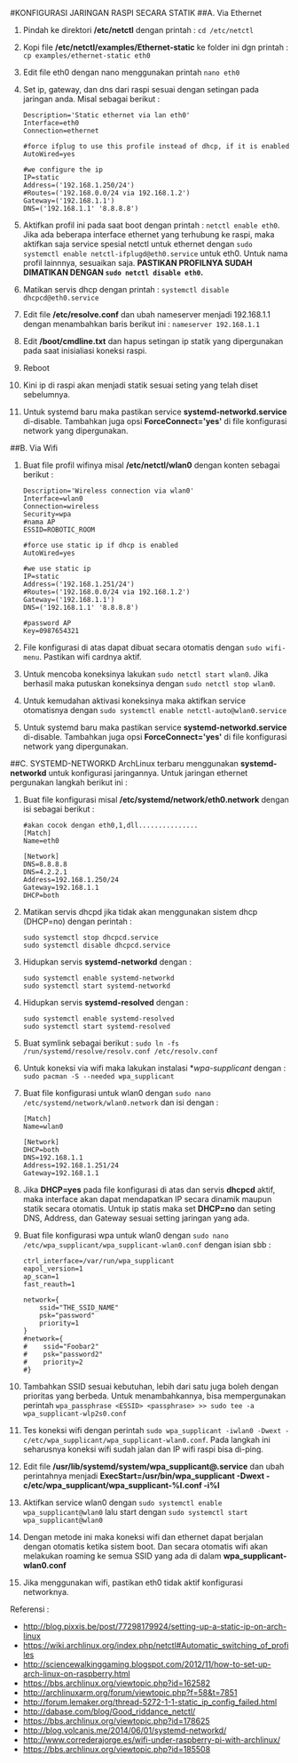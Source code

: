#KONFIGURASI JARINGAN RASPI SECARA STATIK
##A. Via Ethernet
1.	Pindah ke direktori **/etc/netctl** dengan printah : `cd /etc/netctl`
2.	Kopi file **/etc/netctl/examples/Ethernet-static** ke folder ini dgn printah : 
    `cp examples/ethernet-static eth0`
3.	Edit file eth0 dengan nano menggunakan printah `nano eth0`
4.	Set ip, gateway, dan dns dari raspi sesuai dengan setingan pada jaringan anda. Misal sebagai berikut :
	```
    Description='Static ethernet via lan eth0'
	Interface=eth0
	Connection=ethernet

	#force ifplug to use this profile instead of dhcp, if it is enabled
	AutoWired=yes

	#we configure the ip
	IP=static
	Address=('192.168.1.250/24')
	#Routes=('192.168.0.0/24 via 192.168.1.2')
	Gateway=('192.168.1.1')
	DNS=('192.168.1.1' '8.8.8.8')
	```

5.	Aktifkan profil ini pada saat boot dengan printah : `netctl enable eth0`. Jika ada beberapa interface ethernet yang terhubung ke raspi, maka aktifkan saja service spesial netctl untuk ethernet dengan `sudo systemctl enable netctl-ifplugd@eth0.service` untuk eth0. Untuk nama profil lainnnya, sesuaikan saja. **PASTIKAN PROFILNYA SUDAH DIMATIKAN DENGAN `sudo netctl disable eth0`.**
6.	Matikan servis dhcp dengan printah : `systemctl disable dhcpcd@eth0.service`
7.	Edit file **/etc/resolve.conf** dan ubah nameserver menjadi 192.168.1.1 dengan menambahkan baris berikut ini : `nameserver 192.168.1.1`
8.	Edit **/boot/cmdline.txt** dan hapus setingan ip statik yang dipergunakan pada saat inisialiasi koneksi raspi.
9.	Reboot
10.	Kini ip di raspi akan menjadi statik sesuai seting yang telah diset sebelumnya.
11.	Untuk systemd baru maka pastikan service **systemd-networkd.service** di-disable. Tambahkan juga opsi **ForceConnect='yes'** di file konfigurasi network yang dipergunakan.

##B. Via Wifi
1. Buat file profil wifinya misal **/etc/netctl/wlan0** dengan konten sebagai berikut :
	```
	Description='Wireless connection via wlan0'
	Interface=wlan0
	Connection=wireless
	Security=wpa
	#nama AP
	ESSID=ROBOTIC_ROOM
	
	#force use static ip if dhcp is enabled
	AutoWired=yes
	
	#we use static ip
	IP=static
	Address=('192.168.1.251/24')
	#Routes=('192.168.0.0/24 via 192.168.1.2')
	Gateway=('192.168.1.1')
	DNS=('192.168.1.1' '8.8.8.8')
	
	#password AP
	Key=0987654321
	```

2. File konfigurasi di atas dapat dibuat secara otomatis dengan `sudo wifi-menu`. Pastikan wifi cardnya aktif.
3. Untuk mencoba koneksinya lakukan `sudo netctl start wlan0`. Jika berhasil maka putuskan koneksinya dengan `sudo netctl stop wlan0`.
3. Untuk kemudahan aktivasi koneksinya maka aktifkan service otomatisnya dengan `sudo systemctl enable netctl-auto@wlan0.service`
4. Untuk systemd baru maka pastikan service **systemd-networkd.service** di-disable. Tambahkan juga opsi **ForceConnect='yes'** di file konfigurasi network yang dipergunakan.

##C. SYSTEMD-NETWORKD
ArchLinux terbaru menggunakan **systemd-networkd** untuk konfigurasi jaringannya. Untuk jaringan ethernet pergunakan langkah berikut ini :

1. Buat file konfigurasi misal **/etc/systemd/network/eth0.network** dengan isi sebagai berikut :
	
	```
	#akan cocok dengan eth0,1,dll...............
	[Match]
	Name=eth0
	
	[Network]
	DNS=8.8.8.8
	DNS=4.2.2.1
	Address=192.168.1.250/24
	Gateway=192.168.1.1
	DHCP=both
	```
	
2. Matikan servis dhcpd jika tidak akan menggunakan sistem dhcp (DHCP=no) dengan perintah :
	```
	sudo systemctl stop dhcpcd.service
	sudo systemctl disable dhcpcd.service
	```

3. Hidupkan servis **systemd-networkd** dengan :
	```
	sudo systemctl enable systemd-networkd
	sudo systemctl start systemd-networkd
	```
	
4. Hidupkan servis **systemd-resolved** dengan :
	```
	sudo systemctl enable systemd-resolved
	sudo systemctl start systemd-resolved
	```
	
5. Buat symlink sebagai berikut : `sudo ln -fs /run/systemd/resolve/resolv.conf /etc/resolv.conf`
6. Untuk koneksi via wifi maka lakukan instalasi **wpa-supplicant* dengan : `sudo pacman -S --needed wpa_supplicant`
7. Buat file konfigurasi untuk wlan0 dengan `sudo nano /etc/systemd/network/wlan0.network` dan isi dengan :
	```
	[Match]
	Name=wlan0
	
	[Network]
	DHCP=both
	DNS=192.168.1.1
	Address=192.168.1.251/24
	Gateway=192.168.1.1
	```
	
8. Jika **DHCP=yes** pada file konfigurasi di atas dan servis **dhcpcd** aktif, maka interface akan dapat mendapatkan IP secara dinamik maupun statik secara otomatis. Untuk ip statis maka set **DHCP=no** dan seting DNS, Address, dan Gateway sesuai setting jaringan yang ada.
9. Buat file konfigurasi wpa untuk wlan0 dengan `sudo nano /etc/wpa_supplicant/wpa_supplicant-wlan0.conf` dengan isian sbb :
	```
	ctrl_interface=/var/run/wpa_supplicant
	eapol_version=1
	ap_scan=1
	fast_reauth=1
	
	network={
	    ssid="THE_SSID_NAME"
	    psk="password"
	    priority=1
	}
	#network={
	#    ssid="Foobar2"
	#    psk="password2"
	#    priority=2
	#}
	```
	
10. Tambahkan SSID sesuai kebutuhan, lebih dari satu juga boleh dengan prioritas yang berbeda. Untuk menambahkannya, bisa mempergunakan perintah `wpa_passphrase <ESSID> <passphrase> >> sudo tee -a wpa_supplicant-wlp2s0.conf`
11. Tes koneksi wifi dengan perintah `sudo wpa_supplicant -iwlan0 -Dwext -c/etc/wpa_supplicant/wpa_supplicant-wlan0.conf`. Pada langkah ini seharusnya koneksi wifi sudah jalan dan IP wifi raspi bisa di-ping.
12. Edit file **/usr/lib/systemd/system/wpa_supplicant@.service** dan ubah perintahnya menjadi **ExecStart=/usr/bin/wpa_supplicant -Dwext -c/etc/wpa_supplicant/wpa_supplicant-%I.conf -i%I**
13. Aktifkan service wlan0 dengan `sudo systemctl enable wpa_supplicant@wlan0` lalu start dengan `sudo systemctl start wpa_supplicant@wlan0`
14. Dengan metode ini maka koneksi wifi dan ethernet dapat berjalan dengan otomatis ketika sistem boot. Dan secara otomatis wifi akan melakukan roaming ke semua SSID yang ada di dalam **wpa_supplicant-wlan0.conf**
15. Jika menggunakan wifi, pastikan eth0 tidak aktif konfigurasi networknya.

Referensi :
 - http://blog.pixxis.be/post/77298179924/setting-up-a-static-ip-on-arch-linux
 - https://wiki.archlinux.org/index.php/netctl#Automatic_switching_of_profiles
 - http://sciencewalkinggaming.blogspot.com/2012/11/how-to-set-up-arch-linux-on-raspberry.html
 - https://bbs.archlinux.org/viewtopic.php?id=162582
 - http://archlinuxarm.org/forum/viewtopic.php?f=58&t=7851
 - http://forum.lemaker.org/thread-5272-1-1-static_ip_config_failed.html
 - http://dabase.com/blog/Good_riddance_netctl/
 - https://bbs.archlinux.org/viewtopic.php?id=178625
 - http://blog.volcanis.me/2014/06/01/systemd-networkd/
 - http://www.correderajorge.es/wifi-under-raspberry-pi-with-archlinux/
 - https://bbs.archlinux.org/viewtopic.php?id=185508
